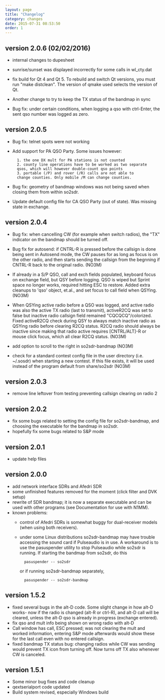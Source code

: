 ```yaml
---
layout: page
title: "Changelog"
category: changes
date: 2015-07-31 08:53:50
order: 1
---
```

## version 2.0.6 (02/02/2016)

* internal changes to dupesheet

* sunrise/sunset was displayed incorrectly for some calls in wl_cty.dat

* fix build for Qt 4 and Qt 5. To rebuild and switch Qt versions, you
must run "make distclean". The version of qmake used selects the version
of Qt.

* Another change to try to keep the TX status of the bandmap in sync

* Bug fix: under certain conditions, when logging a qso with ctrl-Enter, the
  sent qso number was logged as zero.

## version 2.0.5

* Bug fix: telnet spots were not working

* Add support for PA QSO Party. Some issues however:

        1. the one DX mult for PA stations is not counted
        2. county line operations have to be worked as two separate
		qsos, which will however double-count qso points
		3. portable (/P) and rover (/R) calls are not able to
		change counties. Only mobile /M can change counties.

* Bug fix: geometry of bandmap windows was not being saved when
closing them from within so2sdr.

* Update default config file for CA QSO Party (out of state). Was
missing state in exchange.

## version 2.0.4

* Bug fix: when cancelling CW (for example when switch radios), the
"TX" indicator on the bandmap should be turned off.

* Bug fix for autosend: if CNTRL-R is pressed before the callsign is
 done being sent in Autosend mode, the CW pauses for as long as focus
 is on the other radio, and then starts sending the callsign from the
 begnning if CNTRL-R back to the original radio. (NO3M)

* If already in a S/P QSO, call and exch fields populated, keyboard focus on
 exchange field, but QSY before logging.  QSO is wiped but Sprint space no
 longer works, required hitting ESC to restore. Added extra cleanups to 'qso'
 object, et.al., and set focus to call field when QSYing. (NO3M)

* When QSYing active radio before a QSO was logged, and active radio was
 also the active TX radio (last to transmit),  activeR2CQ was set to false
 but inactive radio callsign field remained "CQCQCQ"/colorized.  Fixed
 activeR2CQ check during QSY to always match inactive radio as QSYing radio
 before clearing R2CQ status. R2CQ radio should always be inactive since
 making that radio active requires [CNTRL/ALT]-R or mouse click focus, which
 all clear R2CQ status. (NO3M)

* add option to scroll to the right in so2sdr-bandmap (NO3M)

* check for a standard contest config file in the user directory
(i.e. ~/.sosdr) when starting a new contest. If this file exists,
it will be used instead of the program default from share/so2sdr (NO3M)

## version 2.0.3

* remove line leftover from testing preventing callsign clearing on radio 2

## version 2.0.2

* fix some bugs related to setting the config file for so2sdr-bandmap,
and choosing the executable for the bandmap in so2sdr.
* hopefully fix some bugs related to S&P mode


## version 2.0.1

* update help files

## version 2.0.0

* add network interface SDRs and Afedri SDR
* some unfinished features removed for the moment (click filter and
  DVK setup)
* rewrite of SDR bandmap; it is now a separate executable and can
  be used with other programs (see Documentation for use with 
  N1MM).
* known problems:
    + control of Afedri SDRs is somewhat buggy for dual-receiver
    models (when using both receivers).

    + under some Linux distributions  so2sdr-bandmap may have trouble 
    accessing the sound card if Pulseaudio is in use. A workaround is to
    use the pasuspender utility to stop Pulseaudio while so2sdr is
    running. If starting the bandmap from so2sdr, do this

            pasuspender -- so2sdr
   
        or if running so2sdr-bandmap separately,

            pasuspender -- so2sdr-bandmap

## version 1.5.2

* fixed several bugs in the alt-D code. Some slight change in how alt-D
  works- now if the radio is changed (alt-R or ctrl-R), and alt-D call
  will be cleared, unless the alt-D qso is already in progress (exchange
  entered).
* fix qso and mult info being shown on wrong radio with alt-D
* Call window has call, ESC pressed; was not clearing the mult and
  worked information, entering S&P mode afterwards would show these for
  the last call even with no entered callsign.
* fixed bandmap TX status bug: changing radios while CW was sending
    would prevent TX icon from turning off. Now turns off TX also whenever
     CW is canceled.


## version 1.5.1

* Some minor bug fixes and code cleanup
* qextserialport code updated
* Build system revised, especially Windows build

